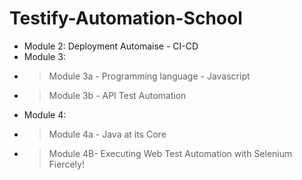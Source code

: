 # Testify-Automation-School

- Module 2: Deployment Automaise - CI-CD
- Module 3: 
- >Module 3a - Programming language - Javascript
- >Module 3b - API Test Automation
- Module 4: 
- >Module 4a - Java at its Core
- > Module 4B- Executing Web Test Automation with Selenium Fiercely!

